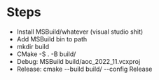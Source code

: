 # Steps

* Install MSBuild/whatever (visual studio shit)
* Add MSBuild bin to path
* mkdir build
* CMake -S . -B build/
* Debug: MSBuild build/aoc_2022_11.vcxproj
* Release: cmake --build build/ --config Release